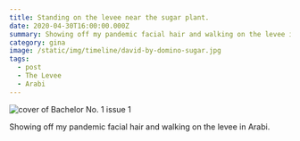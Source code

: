 ```yaml
---
title: Standing on the levee near the sugar plant.
date: 2020-04-30T16:00:00.000Z
summary: Showing off my pandemic facial hair and walking on the levee in Arabi.
category: gina
image: /static/img/timeline/david-by-domino-sugar.jpg
tags:
  - post
  - The Levee 
  - Arabi
---
```


![cover of Bachelor No. 1 issue 1](/static/img/gina/david-by-domino-sugar.jpg)

Showing off my pandemic facial hair and walking on the levee in Arabi.